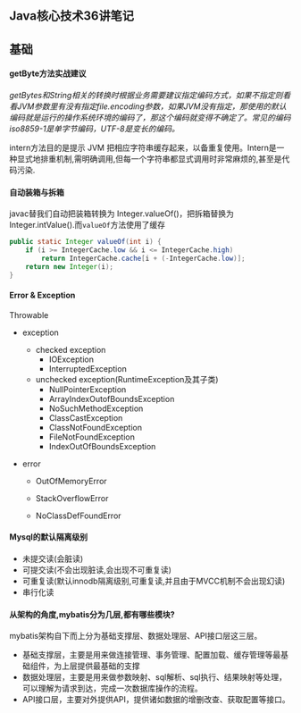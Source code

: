 ## Java核心技术36讲笔记

## 基础

#### getByte方法实战建议

*getBytes和String相关的转换时根据业务需要建议指定编码方式，如果不指定则看看JVM参数里有没有指定file.encoding参数，如果JVM没有指定，那使用的默认编码就是运行的操作系统环境的编码了，那这个编码就变得不确定了。常见的编码iso8859-1是单字节编码，UTF-8是变长的编码。*

intern方法目的是提示 JVM 把相应字符串缓存起来，以备重复使用。Intern是一种显式地排重机制,需明确调用,但每一个字符串都显式调用时非常麻烦的,甚至是代码污染.

#### 自动装箱与拆箱

javac替我们自动把装箱转换为 Integer.valueOf()，把拆箱替换为 Integer.intValue().而`valueOf`方法使用了缓存

```java
public static Integer valueOf(int i) {
    if (i >= IntegerCache.low && i <= IntegerCache.high)
        return IntegerCache.cache[i + (-IntegerCache.low)];
    return new Integer(i);
}
```



#### Error & Exception

Throwable

+ exception

  + checked exception
    + IOException
    + InterruptedException
  + unchecked exception(RuntimeException及其子类)
    + NullPointerException
    + ArrayIndexOutofBoundsException
    + NoSuchMethodException 
    + ClassCastException
    + ClassNotFoundException  
    + FileNotFoundException
    + IndexOutOfBoundsException

+ error

  + OutOfMemoryError

  + StackOverflowError

  + NoClassDefFoundError

#### Mysql的默认隔离级别

+ 未提交读(会脏读)
+ 可提交读(不会出现脏读,会出现不可重复读)
+ 可重复读(默认innodb隔离级别,可重复读,并且由于MVCC机制不会出现幻读)
+ 串行化读



#### 从架构的角度,mybatis分为几层,都有哪些模块?

  mybatis架构自下而上分为基础支撑层、数据处理层、API接口层这三层。

+ 基础支撑层，主要是用来做连接管理、事务管理、配置加载、缓存管理等最基础组件，为上层提供最基础的支撑
+ 数据处理层，主要是用来做参数映射、sql解析、sql执行、结果映射等处理，可以理解为请求到达，完成一次数据库操作的流程。
+ API接口层，主要对外提供API，提供诸如数据的增删改查、获取配置等接口。  